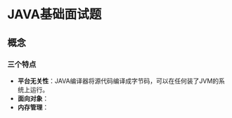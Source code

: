 # JAVA基础面试题

## 概念

### 三个特点

- **平台无关性**：JAVA编译器将源代码编译成字节码，可以在任何装了JVM的系统上运行。
- **面向对象**：
- **内存管理**：